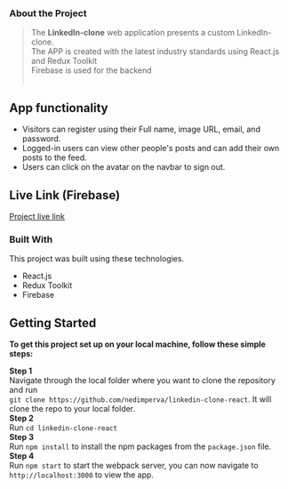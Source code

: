 ### About the Project

> The <b>LinkedIn-clone</b> web application presents a custom LinkedIn-clone.
> <br>
> The APP is created with the latest industry standards using React.js and Redux Toolkit
> <br>
> Firebase is used for the backend <br>
> <br>

## App functionality

- Visitors can register using their Full name, image URL, email, and password.
- Logged-in users can view other people's posts and can add their own posts to the feed.
- Users can click on the avatar on the navbar to sign out.

## Live Link (Firebase)

[Project live link](https://linkedin-clone-np.web.app/)

### Built With

This project was built using these technologies.

- React.js
- Redux Toolkit
- Firebase

## Getting Started

**To get this project set up on your local machine, follow these simple steps:**

**Step 1**<br>
Navigate through the local folder where you want to clone the repository and run<br>
`git clone https://github.com/nedimperva/linkedin-clone-react`. It will clone the repo to your local folder.<br>
**Step 2**<br>
Run `cd linkedin-clone-react `<br>
**Step 3**<br>
Run `npm install` to install the npm packages from the `package.json` file.<br>
**Step 4**<br>
Run `npm start` to start the webpack server, you can now navigate to `http://localhost:3000` to view the app.
